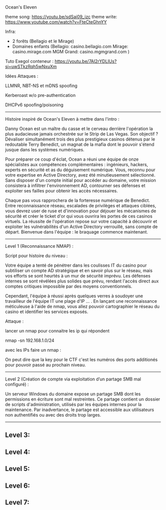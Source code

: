 Ocean's Eleven

theme song: https://youtu.be/sdSai09_jzc
theme write: https://www.youtube.com/watch?v=FteCteGhnYY

Infra:
- 2 forêts (Bellagio et le Mirage)
- Domaines enfants (Bellagio: casino.bellagio.com Mirage: casino.mirage.com MGM Grand: casino.mgmgrand.com )

Tuto Exegol conteneur : https://youtu.be/7AI2rYDLIUs?si=uwSTkzRqh5wNxuXm

Idées Attaques : 

LLMNR, NBT-NS et mDNS spoofing

Kerberoast w/o pre-authentication

DHCPv6 spoofing/poisoning

--------------------------------------------------------------------------------------------------------------------------------------------------------------------------------------

Histoire inspiré de Ocean's Eleven à mettre dans l'intro :

Danny Ocean est un maître du casse et le cerveau derrière l'opération la plus audacieuse jamais orchestrée sur le Strip de Las Vegas. Son objectif ? Dévaliser simultanément trois des plus prestigieux casinos détenus par le redoutable Terry Benedict, un magnat de la mafia dont le pouvoir s'étend jusque dans les systèmes numériques.

Pour préparer ce coup d'éclat, Ocean a réuni une équipe de onze spécialistes aux compétences complémentaires : ingénieurs, hackers, experts en sécurité et as du déguisement numérique. Vous, reconnu pour votre expertise en Active Directory, avez été minutieusement sélectionné. Sans disposer d'un compte initial pour accéder au domaine, votre mission consistera à infiltrer l'environnement AD, contourner ses défenses et exploiter ses failles pour obtenir les accès nécessaires.

Chaque pas vous rapprochera de la forteresse numérique de Benedict. Entre reconnaissance réseau, escalades de privilèges et attaques ciblées, vous devrez user de ruse et d'innovation pour déjouer les mécanismes de sécurité et créer le ticket d'or qui vous ouvrira les portes de ces casinos virtuels. La réussite de l'opération repose sur votre capacité à découvrir et exploiter les vulnérabilités d'un Active Directory verrouillé, sans compte de départ. Bienvenue dans l'équipe : le braquage commence maintenant.

--------------------------------------------------------------------------------------------------------------------------------------------------------------------------------------


Level 1 (Reconnaissance NMAP) :

Script pour histoire du niveau :

Votre équipe a tenté de pénétrer dans les coulisses IT du casino pour subtiliser un compte AD stratégique et en savoir plus sur le réseau, mais vos efforts se sont heurtés à un mur de sécurité imprévu. Les défenses internes se sont révélées plus solides que prévu, rendant l'accès direct aux comptes critiques impossible par des moyens conventionnels. 

Cependant, l'équipe à réussi après quelques verres à soudoyer une travailleur de l'équipe IT une plage d'IP ... . En lançant une reconnaissance méticuleuse à l'aide de nmap, vous allez pouvoir cartographier le réseau du casino et identifier les services exposés.

Attaque : 

lancer un nmap pour connaitre les ip qui répondent 

nmap -sn 192.168.1.0/24

avec les IPs faire un nmap :


On peut dire que la key pour le CTF c'est les numéros des ports additionés pour pouvoir passé au prochain niveau. 


--------------------------------------------------------------------------------------------------------------------------------------------------------------------------------------

Level 2 (Création de compte via exploitation d’un partage SMB mal configuré) :



Un serveur Windows du domaine expose un partage SMB dont les permissions en écriture sont mal restreintes. Ce partage contient un dossier de scripts d'administration, utilisés par les équipes internes pour la maintenance. Par inadvertance, le partage est accessible aux utilisateurs non authentifiés ou avec des droits trop larges.





--------------------------------------------------------------------------------------------------------------------------------------------------------------------------------------

Level 3:
--------------------------------------------------------------------------------------------------------------------------------------------------------------------------------------


Level 4:
--------------------------------------------------------------------------------------------------------------------------------------------------------------------------------------


Level 5:
--------------------------------------------------------------------------------------------------------------------------------------------------------------------------------------


Level 6:
--------------------------------------------------------------------------------------------------------------------------------------------------------------------------------------


Level 7:
--------------------------------------------------------------------------------------------------------------------------------------------------------------------------------------



